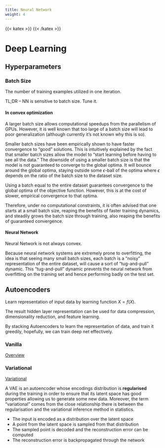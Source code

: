 ```yaml
---
title: Neural Network
weight: 4
---
```

<!-- Just need a katex comment to generate katex -->

{{< katex >}} {{< /katex >}}

# Deep Learning

## Hyperparameters

### Batch Size

The number of training examples utilized in one iteration.

TL;DR – NN is sensitive to batch size. Tune it.

#### In convex optimization

A larger batch size allows computational speedups from the parallelism of GPUs. However, it is well known that too large of a batch size will lead to poor generalization (although currently it’s not known why this is so).

Smaller batch sizes have been empirically shown to have faster convergence to “good” solutions. This is intuitively explained by the fact that smaller batch sizes allow the model to “start learning before having to see all the data.” The downside of using a smaller batch size is that the model is not guaranteed to converge to the global optima. It will bounce around the global optima, staying outside some $\epsilon$-ball of the optima where $\epsilon$ depends on the ratio of the batch size to the dataset size.

Using a batch equal to the entire dataset guarantees convergence to the global optima of the objective function. However, this is at the cost of slower, empirical convergence to that optima.

Therefore, under no computational constraints, it is often advised that one starts at a small batch size, reaping the benefits of faster training dynamics, and steadily grows the batch size through training, also reaping the benefits of guaranteed convergence.

#### Neural Network

Neural Network is not always convex.

Because neural network systems are extremely prone to overfitting, the idea is that seeing many small batch sizes, each batch is a “noisy” representation of the entire dataset, will cause a sort of “tug-and-pull” dynamic. This “tug-and-pull” dynamic prevents the neural network from overfitting on the training set and hence performing badly on the test set.

## Autoencoders

Learn representation of input data by learning function $X=f(X)$.

The result hidden layer representation can be used for data compression, dimensionality reduction, and feature learning.

By stacking Autoencoders to learn the representation of data, and train it greedily, hopefully, we can train deep net effectively.

### Vanilla

[Overview](https://wiseodd.github.io/techblog/2016/12/03/autoencoders/)

### Variational

[Variational](https://wiseodd.github.io/techblog/2016/12/10/variational-autoencoder/)

A VAE is an autoencoder whose encodings distribution is **regularised** during the training in order to ensure that its latent space has good properties allowing us to generate some new data. Moreover, the term “variational” comes from the close relationship there is between the regularisation and the variational inference method in statistics.

- The input is encoded as a distribution over the latent space
- A point from the latent space is sampled from that distribution
- The sampled point is decoded and the reconstruction error can be computed
- The reconstruction error is backpropagated through the network
